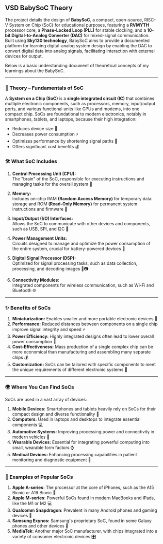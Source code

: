 ## VSD BabySoC Theory


The project details the design of **BabySoC**, a compact, open-source, RISC-V System on Chip (SoC) for educational purposes, featuring a **RVMYTH** processor core, a **Phase-Locked Loop (PLL)** for stable clocking, and a **10-bit Digital-to-Analog Converter (DAC)** for mixed-signal communication. Built using **Sky130 technology**, BabySoC aims to provide a documented platform for learning digital-analog system design by enabling the DAC to convert digital data into analog signals, facilitating interaction with external devices for output.

Below is a basic understanding document of theoretical concepts of my learnings about the BabySoC.

---

### 📖 Theory – Fundamentals of SoC

A **System on a Chip (SoC)** is a **single integrated circuit (IC)** that combines multiple electronic components, such as processors, memory, input/output ports, and various functional units like GPUs and modems, into one compact chip. SoCs are foundational to modern electronics, notably in smartphones, tablets, and laptops, because their high integration:  

- Reduces device size 📏  
- Decreases power consumption ⚡  
- Optimizes performance by shortening signal paths 🚀  
- Offers significant cost benefits 💰  

### 🛠 What SoC Includes

1. **Central Processing Unit (CPU):**  
   The "brain" of the SoC, responsible for executing instructions and managing tasks for the overall system 🧠

2. **Memory:**  
   Includes on-chip RAM **(Random Access Memory)** for temporary data storage and ROM **(Read-Only Memory)** for permanent system instructions and firmware 💾

3. **Input/Output (I/O) Interfaces:**  
   Allows the SoC to communicate with other devices and components, such as USB, SPI, and I2C 🔌

4. **Power Management Units:**  
   Circuits designed to manage and optimize the power consumption of the entire system, crucial for battery-powered devices 🔋

5. **Digital Signal Processor (DSP):**  
   Optimized for signal processing tasks, such as data collection, processing, and decoding images 🎵📷

6. **Connectivity Modules:**  
   Integrated components for wireless communication, such as Wi-Fi and Bluetooth 🌐

---

### ✨ Benefits of SoCs

1. **Miniaturization:** Enables smaller and more portable electronic devices 📱  
2. **Performance:** Reduced distances between components on a single chip improve signal integrity and speed ⚡  
3. **Power Efficiency:** Highly integrated designs often lead to lower overall power consumption 🔋  
4. **Cost-Effectiveness:** Mass production of a single complex chip can be more economical than manufacturing and assembling many separate chips 💰  
5. **Customization:** SoCs can be tailored with specific components to meet the unique requirements of different electronic systems 🎯  

---

### 🌍 Where You Can Find SoCs

SoCs are used in a vast array of devices:  

1. **Mobile Devices:** Smartphones and tablets heavily rely on SoCs for their compact design and diverse functionality 📱  
2. **Computers:** Used in laptops and desktops to integrate essential components 💻  
3. **Automotive Systems:** Improving processing power and connectivity in modern vehicles 🚗  
4. **Wearable Devices:** Essential for integrating powerful computing into small, wearable form factors ⌚  
5. **Medical Devices:** Enhancing processing capabilities in patient monitoring and diagnostic equipment 🏥  

---

### 🔹 Examples of Popular SoCs

1. **Apple A-series:** The processor at the core of iPhones, such as the A15 Bionic or A16 Bionic 🍏  
2. **Apple M-series:** Powerful SoCs found in modern MacBooks and iPads, like the M1 or M2 💻  
3. **Qualcomm Snapdragon:** Prevalent in many Android phones and gaming devices 🐉  
4. **Samsung Exynos:** Samsung's proprietary SoC, found in some Galaxy phones and other devices 📱  
5. **MediaTek:** Another major SoC manufacturer, with chips integrated into a variety of consumer electronic devices 🎛